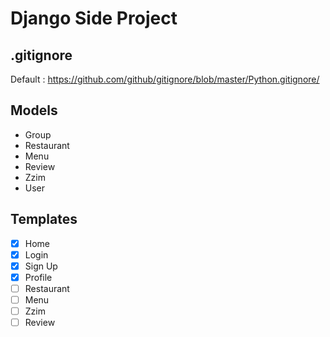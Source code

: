 # Django Side Project

## .gitignore

Default : https://github.com/github/gitignore/blob/master/Python.gitignore/

## Models

- Group
- Restaurant
- Menu
- Review
- Zzim
- User

## Templates

- [x] Home
- [x] Login
- [x] Sign Up
- [x] Profile
- [ ] Restaurant
- [ ] Menu
- [ ] Zzim
- [ ] Review
